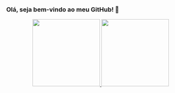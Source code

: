 ### Olá, seja bem-vindo ao meu GitHub! 👋

<div align="center">
  <a href="https://github.com/marceloalvees">
  <img height="180em" src="https://github-readme-stats.vercel.app/api?username=marceloalvees&show_icons=true&theme=gruvbox&include_all_commits=true&count_private=true"/>
  <img height="180em" src="https://github-readme-stats.vercel.app/api/top-langs/?username=marceloalvees&layout=compact&langs_count=7&theme=gruvbox"/>
</div>

